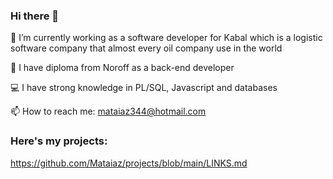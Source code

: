 ### Hi there 👋

🔭 I’m currently working as a software developer for Kabal which is a logistic software company that almost every oil company use in the world

📖 I have diploma from Noroff as a back-end developer

💻 I have strong knowledge in PL/SQL, Javascript and databases

📫 How to reach me: mataiaz344@hotmail.com

### Here's my projects:

https://github.com/Mataiaz/projects/blob/main/LINKS.md
